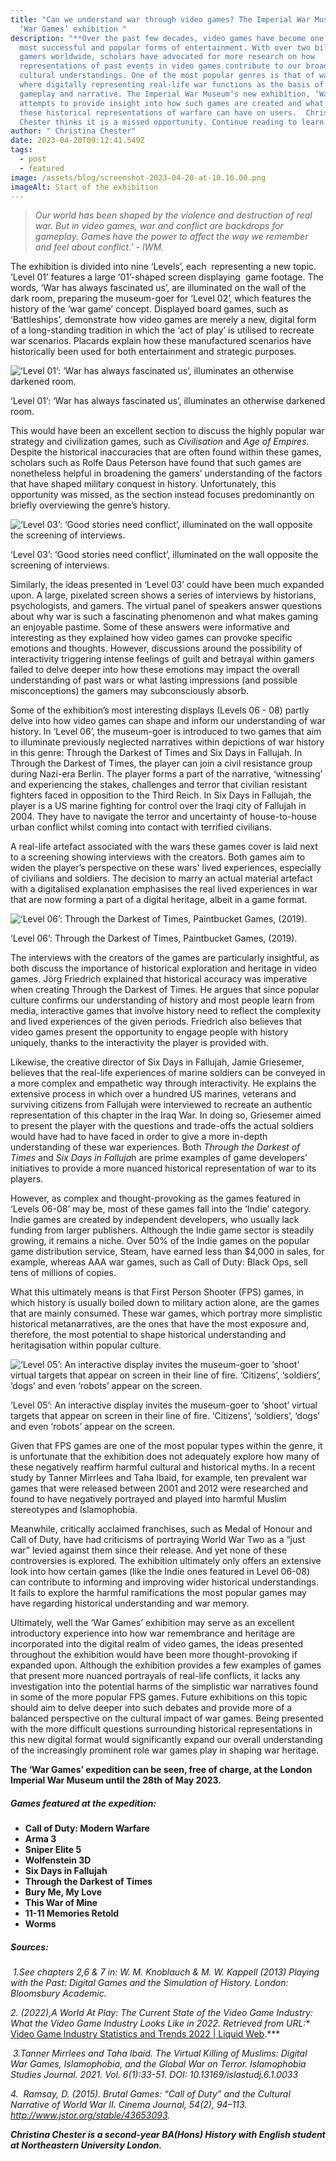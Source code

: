 ```yaml
---
title: "Can we understand war through video games? The Imperial War Museum’s
  ‘War Games’ exhibition "
description: "**Over the past few decades, video games have become one of the
  most successful and popular forms of entertainment. With over two billion
  gamers worldwide, scholars have advocated for more research on how
  representations of past events in video games contribute to our broader
  cultural understandings. One of the most popular genres is that of war games:
  where digitally representing real-life war functions as the basis of both
  gameplay and narrative. The Imperial War Museum’s new exhibition, ‘War Games’,
  attempts to provide insight into how such games are created and what impact
  these historical representations of warfare can have on users.  Christina
  Chester thinks it is a missed opportunity. Continue reading to learn why.**"
author: " Christina Chester"
date: 2023-04-20T09:12:41.549Z
tags:
  - post
  - featured
image: /assets/blog/screenshot-2023-04-20-at-10.16.00.png
imageAlt: Start of the exhibition
---
```

> *Our world has been shaped by the violence and destruction of real war. But in video games, war and conflict are backdrops for gameplay. Games have the power to affect the way we remember and feel about conflict.’ - IWM.* 

The exhibition is divided into nine ‘Levels’, each  representing a new topic. ‘Level 01’ features a large ‘01’-shaped screen displaying  game footage. The words, ‘War has always fascinated us’, are illuminated on the wall of the dark room, preparing the museum-goer for ‘Level 02’, which features the history of the ‘war game’ concept. Displayed board games, such as ‘Battleships’, demonstrate how video games are merely a new, digital form of a long-standing tradition in which the ‘act of play’ is utilised to recreate war scenarios. Placards explain how these manufactured scenarios have historically been used for both entertainment and strategic purposes.

![‘Level 01’: ‘War has always fascinated us’, illuminates an otherwise darkened room. ](/assets/blog/screenshot-2023-04-20-at-10.16.11.png "‘Level 01’: ‘War has always fascinated us’, illuminates an otherwise darkened room. ")

‘Level 01’: ‘War has always fascinated us’, illuminates an otherwise darkened room. 

This would have been an excellent section to discuss the highly popular war strategy and civilization games, such as *Civilisation* and *Age of Empires*. Despite the historical inaccuracies that are often found within these games, scholars such as Rolfe Daus Peterson have found that such games are nonetheless helpful in broadening the gamers’ understanding of the factors that have shaped military conquest in history. Unfortunately, this opportunity was missed, as the section instead focuses predominantly on briefly overviewing the genre’s history.

![‘Level 03’: ‘Good stories need conflict’, illuminated on the wall opposite the screening of interviews. ](/assets/blog/screenshot-2023-04-20-at-10.16.16.png "‘Level 03’: ‘Good stories need conflict’, illuminated on the wall opposite the screening of interviews. ")

‘Level 03’: ‘Good stories need conflict’, illuminated on the wall opposite the screening of interviews. 

Similarly, the ideas presented in ‘Level 03’ could have been much expanded upon. A large, pixelated screen shows a series of interviews by historians, psychologists, and gamers. The virtual panel of speakers answer questions about why war is such a fascinating phenomenon and what makes gaming an enjoyable pastime. Some of these answers were informative and interesting as they explained how video games can provoke specific emotions and thoughts. However, discussions around the possibility of interactivity triggering intense feelings of guilt and betrayal within gamers failed to delve deeper into how these emotions may impact the overall understanding of past wars or what lasting impressions (and possible misconceptions) the gamers may subconsciously absorb.

Some of the exhibition’s most interesting displays (Levels 06 - 08) partly delve into how video games can shape and inform our understanding of war history. In ‘Level 06’, the museum-goer is introduced to two games that aim to illuminate previously neglected narratives within depictions of war history in this genre: Through the Darkest of Times and Six Days in Fallujah. In Through the Darkest of Times, the player can join a civil resistance group during Nazi-era Berlin. The player forms a part of the narrative, ‘witnessing’ and experiencing the stakes, challenges and terror that civilian resistant fighters faced in opposition to the Third Reich. In Six Days in Fallujah, the player is a US marine fighting for control over the Iraqi city of Fallujah in 2004. They have to navigate the terror and uncertainty of house-to-house urban conflict whilst coming into contact with terrified civilians. 

A real-life artefact associated with the wars these games cover is laid next to a screening showing interviews with the creators. Both games aim to widen the player’s perspective on these wars' lived experiences, especially of civilians and soldiers. The decision to marry an actual material artefact with a digitalised explanation emphasises the real lived experiences in war that are now forming a part of a digital heritage, albeit in a game format. 

![‘Level 06’: Through the Darkest of Times, Paintbucket Games, (2019).](/assets/blog/screenshot-2023-04-20-at-10.16.22.png "‘Level 06’: Through the Darkest of Times, Paintbucket Games, (2019).")

‘Level 06’: Through the Darkest of Times, Paintbucket Games, (2019).

The interviews with the creators of the games are particularly insightful, as both discuss the importance of historical exploration and heritage in video games. Jörg Friedrich explained that historical accuracy was imperative when creating Through the Darkest of Times. He argues that since popular culture confirms our understanding of history and most people learn from media, interactive games that involve history need to reflect the complexity and lived experiences of the given periods. Friedrich also believes that video games present the opportunity to engage people with history uniquely, thanks to the interactivity the player is provided with. 

Likewise, the creative director of Six Days in Fallujah, Jamie Griesemer, believes that the real-life experiences of marine soldiers can be conveyed in a more complex and empathetic way through interactivity. He explains the extensive process in which over a hundred US marines, veterans and surviving citizens from Fallujah were interviewed to recreate an authentic representation of this chapter in the Iraq War. In doing so, Griesemer aimed to present the player with the questions and trade-offs the actual soldiers would have had to have faced in order to give a more in-depth understanding of these war experiences. Both *Through the Darkest of Times* and *Six Days in Falluja*h are prime examples of game developers' initiatives to provide a more nuanced historical representation of war to its players. 

However, as complex and thought-provoking as the games featured in ‘Levels 06-08’ may be, most of these games fall into the ‘Indie’ category. Indie games are created by independent developers, who usually lack funding from larger publishers. Although the Indie game sector is steadily growing, it remains a niche. Over 50% of the Indie games on the popular game distribution service, Steam, have earned less than $4,000 in sales, for example, whereas AAA war games, such as Call of Duty: Black Ops, sell tens of millions of copies.

What this ultimately means is that First Person Shooter (FPS) games, in which history is usually boiled down to military action alone, are the games that are mainly consumed. These war games, which portray more simplistic historical metanarratives, are the ones that have the most exposure and, therefore, the most potential to shape historical understanding and heritagisation within popular culture. 

![‘Level 05’: An interactive display invites the museum-goer to ‘shoot’ virtual targets that appear on screen in their line of fire. ‘Citizens’, ‘soldiers’, ‘dogs’ and even ‘robots’ appear on the screen. ](/assets/blog/screenshot-2023-04-20-at-10.16.29.png "‘Level 05’: An interactive display invites the museum-goer to ‘shoot’ virtual targets that appear on screen in their line of fire. ‘Citizens’, ‘soldiers’, ‘dogs’ and even ‘robots’ appear on the screen. ")

‘Level 05’: An interactive display invites the museum-goer to ‘shoot’ virtual targets that appear on screen in their line of fire. ‘Citizens’, ‘soldiers’, ‘dogs’ and even ‘robots’ appear on the screen. 

Given that FPS games are one of the most popular types within the genre, it is unfortunate that the exhibition does not adequately explore how many of these negatively reaffirm harmful cultural and historical myths. In a recent study by Tanner Mirrlees and Taha Ibaid, for example, ten prevalent war games that were released between 2001 and 2012 were researched and found to have negatively portrayed and played into harmful Muslim stereotypes and Islamophobia. 

Meanwhile, critically acclaimed franchises, such as Medal of Honour and Call of Duty, have had criticisms of portraying World War Two as a “just war” levied against them since their release. And yet none of these controversies is explored. The exhibition ultimately only offers an extensive look into how certain games (like the Indie ones featured in Level 06-08) can contribute to informing and improving wider historical understandings. It fails to explore the harmful ramifications the most popular games may have regarding historical understanding and war memory. 

Ultimately, well the ‘War Games’ exhibition may serve as an excellent introductory experience into how war remembrance and heritage are incorporated into the digital realm of video games, the ideas presented throughout the exhibition would have been more thought-provoking if expanded upon. Although the exhibition provides a few examples of games that present more nuanced portrayals of real-life conflicts, it lacks any investigation into the potential harms of the simplistic war narratives found in some of the more popular FPS games. Future exhibitions on this topic should aim to delve deeper into such debates and provide more of a balanced perspective on the cultural impact of war games. Being presented with the more difficult questions surrounding historical representations in this new digital format would significantly expand our overall understanding of the increasingly prominent role war games play in shaping war heritage.

**The ‘War Games’ expedition can be seen, free of charge, at the London Imperial War Museum until the 28th of May 2023.** 

##### **Games featured at the expedition:**

* **Call of Duty: Modern Warfare** 
* **Arma 3**
* **Sniper Elite 5**
* **Wolfenstein 3D**
* **Six Days in Fallujah** 
* **Through the Darkest of Times**
* **Bury Me, My Love**
* **This War of Mine** 
* **11-11 Memories Retold** 
* **Worms** 

##### S﻿ources:

 *1.See chapters 2,6 & 7 in: W. M. Knoblauch & M. W. Kappell (2013) Playing with the Past: Digital Games and the Simulation of History. London: Bloomsbury Academic.* 

*2﻿. (2022),A World At Play: The Current State of the Video Game Industry: What the Video Game Industry Looks Like in 2022. Retrieved from URL:** [Video Game Industry Statistics and Trends 2022 | Liquid Web](https://www.liquidweb.com/insights/video-game-statistics/#anchor7).***

 *3.Tanner Mirrlees and Taha Ibaid. The Virtual Killing of Muslims: Digital War Games, Islamophobia, and the Global War on Terror. Islamophobia Studies Journal. 2021. Vol. 6(1):33-51. DOI: 10.13169/islastudj.6.1.0033* 

*4﻿.  Ramsay, D. (2015). Brutal Games: “Call of Duty” and the Cultural Narrative of World War II. Cinema Journal, 54(2), 94–113. http://www.jstor.org/stable/43653093.*

***C﻿hristina Chester is a second-year BA(Hons) History with English student at Northeastern University London.***